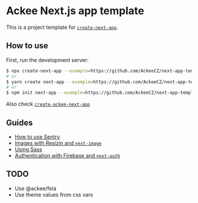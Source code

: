# Ackee Next.js app template

This is a project template for [`create-next-app`](https://github.com/vercel/next.js/tree/canary/packages/create-next-app).

## How to use

First, run the development server:

```sh
$ npx create-next-app --example=https://github.com/AckeeCZ/next-app-template --example-path=template
# or
$ yarn create next-app --example=https://github.com/AckeeCZ/next-app-template
# or
$ npm init next-app --example=https://github.com/AckeeCZ/next-app-template
```

Also check [`create-ackee-next-app`](https://github.com/AckeeCZ/create-ackee-next-app)

## Guides

- [How to use Sentry](./docs/sentry.md)
- [Images with Resizin and `next-image`](./docs/resizin.md)
- [Using Sass](./docs/sass.md)
- [Authentication with Firebase and `next-auth`](./docs/next-auth.md)

## TODO

- Use @ackee/fela
- Use theme values from css vars
